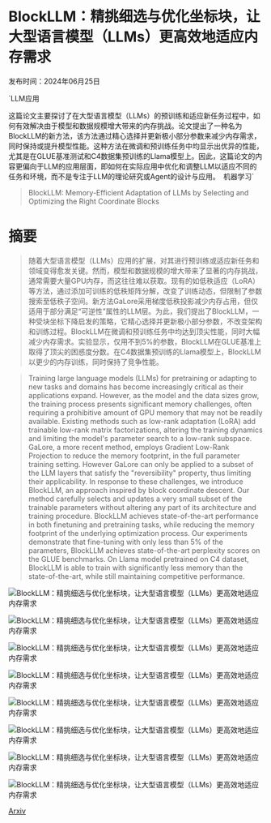 # BlockLLM：精挑细选与优化坐标块，让大型语言模型（LLMs）更高效地适应内存需求

发布时间：2024年06月25日

`LLM应用

这篇论文主要探讨了在大型语言模型（LLMs）的预训练和适应新任务过程中，如何有效解决由于模型和数据规模增大带来的内存挑战。论文提出了一种名为BlockLLM的新方法，该方法通过精心选择并更新极小部分参数来减少内存需求，同时保持或提升模型性能。这种方法在微调和预训练任务中均显示出优异的性能，尤其是在GLUE基准测试和C4数据集预训练的Llama模型上。因此，这篇论文的内容更偏向于LLM的应用层面，即如何在实际应用中优化和调整LLM以适应不同的任务和环境，而不是专注于LLM的理论研究或Agent的设计与应用。` `机器学习`

> BlockLLM: Memory-Efficient Adaptation of LLMs by Selecting and Optimizing the Right Coordinate Blocks

# 摘要

> 随着大型语言模型（LLMs）应用的扩展，对其进行预训练或适应新任务和领域变得愈发关键。然而，模型和数据规模的增大带来了显著的内存挑战，通常需要大量GPU内存，而这往往难以获取。现有的如低秩适应（LoRA）等方法，通过添加可训练的低秩矩阵分解，改变了训练动态，但限制了参数搜索至低秩子空间。新方法GaLore采用梯度低秩投影减少内存占用，但仅适用于部分满足“可逆性”属性的LLM层。为此，我们提出了BlockLLM，一种受块坐标下降启发的策略，它精心选择并更新极小部分参数，不改变架构和训练过程。BlockLLM在微调和预训练任务中均达到顶尖性能，同时大幅减少内存需求。实验显示，仅用不到5%的参数，BlockLLM在GLUE基准上取得了顶尖的困惑度分数。在C4数据集预训练的Llama模型上，BlockLLM以更少的内存训练，同时保持了竞争性能。

> Training large language models (LLMs) for pretraining or adapting to new tasks and domains has become increasingly critical as their applications expand. However, as the model and the data sizes grow, the training process presents significant memory challenges, often requiring a prohibitive amount of GPU memory that may not be readily available. Existing methods such as low-rank adaptation (LoRA) add trainable low-rank matrix factorizations, altering the training dynamics and limiting the model's parameter search to a low-rank subspace. GaLore, a more recent method, employs Gradient Low-Rank Projection to reduce the memory footprint, in the full parameter training setting. However GaLore can only be applied to a subset of the LLM layers that satisfy the "reversibility" property, thus limiting their applicability. In response to these challenges, we introduce BlockLLM, an approach inspired by block coordinate descent. Our method carefully selects and updates a very small subset of the trainable parameters without altering any part of its architecture and training procedure. BlockLLM achieves state-of-the-art performance in both finetuning and pretraining tasks, while reducing the memory footprint of the underlying optimization process. Our experiments demonstrate that fine-tuning with only less than 5% of the parameters, BlockLLM achieves state-of-the-art perplexity scores on the GLUE benchmarks. On Llama model pretrained on C4 dataset, BlockLLM is able to train with significantly less memory than the state-of-the-art, while still maintaining competitive performance.

![BlockLLM：精挑细选与优化坐标块，让大型语言模型（LLMs）更高效地适应内存需求](../../../paper_images/2406.17296/x1.png)

![BlockLLM：精挑细选与优化坐标块，让大型语言模型（LLMs）更高效地适应内存需求](../../../paper_images/2406.17296/x2.png)

![BlockLLM：精挑细选与优化坐标块，让大型语言模型（LLMs）更高效地适应内存需求](../../../paper_images/2406.17296/x3.png)

![BlockLLM：精挑细选与优化坐标块，让大型语言模型（LLMs）更高效地适应内存需求](../../../paper_images/2406.17296/x4.png)

![BlockLLM：精挑细选与优化坐标块，让大型语言模型（LLMs）更高效地适应内存需求](../../../paper_images/2406.17296/x5.png)

![BlockLLM：精挑细选与优化坐标块，让大型语言模型（LLMs）更高效地适应内存需求](../../../paper_images/2406.17296/x6.png)

![BlockLLM：精挑细选与优化坐标块，让大型语言模型（LLMs）更高效地适应内存需求](../../../paper_images/2406.17296/x7.png)

![BlockLLM：精挑细选与优化坐标块，让大型语言模型（LLMs）更高效地适应内存需求](../../../paper_images/2406.17296/x8.png)

[Arxiv](https://arxiv.org/abs/2406.17296)